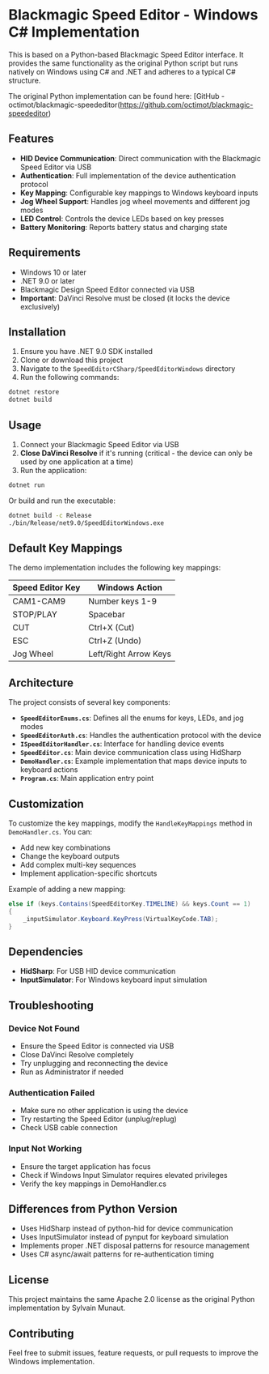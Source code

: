# Blackmagic Speed Editor - Windows C# Implementation

This is based on a Python-based Blackmagic Speed Editor interface. 
It provides the same functionality as the original Python script but runs 
natively on Windows using C# and .NET and adheres to a typical C# structure.

The original Python implementation can be found here: 
[GitHub - octimot/blackmagic-speededitor(https://github.com/octimot/blackmagic-speededitor)

## Features

- **HID Device Communication**: Direct communication with the Blackmagic Speed Editor via USB
- **Authentication**: Full implementation of the device authentication protocol
- **Key Mapping**: Configurable key mappings to Windows keyboard inputs
- **Jog Wheel Support**: Handles jog wheel movements and different jog modes
- **LED Control**: Controls the device LEDs based on key presses
- **Battery Monitoring**: Reports battery status and charging state

## Requirements

- Windows 10 or later
- .NET 9.0 or later
- Blackmagic Design Speed Editor connected via USB
- **Important**: DaVinci Resolve must be closed (it locks the device exclusively)

## Installation

1. Ensure you have .NET 9.0 SDK installed
2. Clone or download this project
3. Navigate to the `SpeedEditorCSharp/SpeedEditorWindows` directory
4. Run the following commands:

```bash
dotnet restore
dotnet build
```

## Usage

1. Connect your Blackmagic Speed Editor via USB
2. **Close DaVinci Resolve** if it's running (critical - the device can only be used by one application at a time)
3. Run the application:

```bash
dotnet run
```

Or build and run the executable:

```bash
dotnet build -c Release
./bin/Release/net9.0/SpeedEditorWindows.exe
```

## Default Key Mappings

The demo implementation includes the following key mappings:

| Speed Editor Key | Windows Action |
|------------------|----------------|
| CAM1-CAM9       | Number keys 1-9 |
| STOP/PLAY       | Spacebar |
| CUT             | Ctrl+X (Cut) |
| ESC             | Ctrl+Z (Undo) |
| Jog Wheel       | Left/Right Arrow Keys |

## Architecture

The project consists of several key components:

- **`SpeedEditorEnums.cs`**: Defines all the enums for keys, LEDs, and jog modes
- **`SpeedEditorAuth.cs`**: Handles the authentication protocol with the device
- **`ISpeedEditorHandler.cs`**: Interface for handling device events
- **`SpeedEditor.cs`**: Main device communication class using HidSharp
- **`DemoHandler.cs`**: Example implementation that maps device inputs to keyboard actions
- **`Program.cs`**: Main application entry point

## Customization

To customize the key mappings, modify the `HandleKeyMappings` method in `DemoHandler.cs`. You can:

- Add new key combinations
- Change the keyboard outputs
- Add complex multi-key sequences
- Implement application-specific shortcuts

Example of adding a new mapping:

```csharp
else if (keys.Contains(SpeedEditorKey.TIMELINE) && keys.Count == 1)
{
    _inputSimulator.Keyboard.KeyPress(VirtualKeyCode.TAB);
}
```

## Dependencies

- **HidSharp**: For USB HID device communication
- **InputSimulator**: For Windows keyboard input simulation

## Troubleshooting

### Device Not Found
- Ensure the Speed Editor is connected via USB
- Close DaVinci Resolve completely
- Try unplugging and reconnecting the device
- Run as Administrator if needed

### Authentication Failed
- Make sure no other application is using the device
- Try restarting the Speed Editor (unplug/replug)
- Check USB cable connection

### Input Not Working
- Ensure the target application has focus
- Check if Windows Input Simulator requires elevated privileges
- Verify the key mappings in DemoHandler.cs

## Differences from Python Version

- Uses HidSharp instead of python-hid for device communication
- Uses InputSimulator instead of pynput for keyboard simulation
- Implements proper .NET disposal patterns for resource management
- Uses C# async/await patterns for re-authentication timing

## License

This project maintains the same Apache 2.0 license as the original Python implementation by Sylvain Munaut.

## Contributing

Feel free to submit issues, feature requests, or pull requests to improve the Windows implementation.